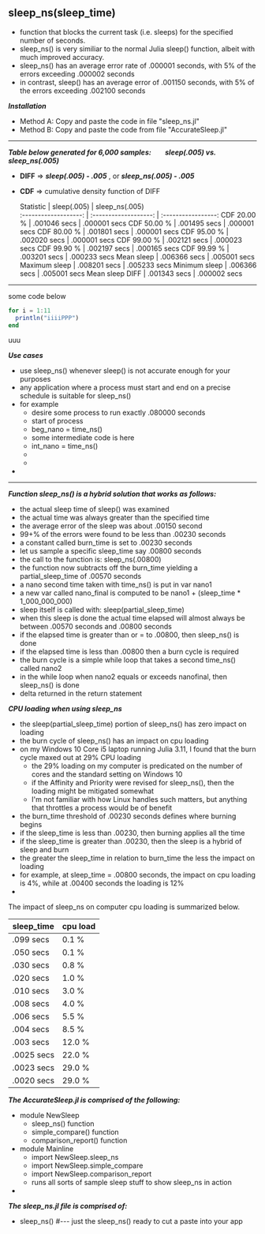 ## sleep_ns(sleep_time)
* function that blocks the current task (i.e. sleeps) for the specified number of seconds.
* sleep_ns() is very similiar to the normal Julia sleep() function, albeit with much improved accuracy.
* sleep_ns() has an average error rate of .000001 seconds, with 5% of the errors exceeding .000002 seconds
* in contrast, sleep() has an average error of .001150 seconds, with 5% of the errors exceeding .002100 seconds

***Installation***
* Method A: Copy and paste the code in file "sleep_ns.jl"
* Method B: Copy and paste the code from file "AccurateSleep.jl"



-----------
***Table below generated for 6,000 samples:  `   ` sleep(.005)  vs.  sleep_ns(.005)***
* **DIFF** => ***sleep(.005) - .005*** , or ***sleep_ns(.005) - .005***
* **CDF** => cumulative density function of DIFF 

  Statistic            |   sleep(.005)           | sleep_ns(.005)                 
:-------------------:  |  :-------------------:  | :-----------------:
CDF 20.00 %            |  .001046 secs           |  .000001 secs
CDF 50.00 %            |  .001495 secs           |  .000001 secs
CDF 80.00 %            |  .001801 secs           |  .000001 secs
CDF 95.00 %            |  .002020 secs           |  .000001 secs
CDF 99.00 %            |  .002121 secs           |  .000023 secs
CDF 99.90 %            |  .002197 secs           |  .000165 secs
CDF 99.99 %            |  .003201 secs           |  .000233 secs
Mean sleep             |  .006366 secs           |  .005001 secs
Maximum sleep          |  .008201 secs           |  .005233 secs
Minimum sleep          |  .006366 secs           |  .005001 secs
Mean sleep DIFF        |  .001343 secs           |  .000002 secs


----------


some code below
```julia
for i = 1:11
  println("iiiiPPP")
end
```

uuu

***Use cases***
* use sleep_ns() whenever sleep() is not accurate enough for your purposes
* any application where a process must start and end on a precise schedule is suitable for sleep_ns()
* for example
  * desire some process to run exactly .080000 seconds
  * start of process
  * beg_nano = time_ns()
  * some intermediate code is here
  * int_nano = time_ns()
  * 
  * 
* 

-------------


***Function sleep_ns() is a hybrid solution that works as follows:*** 
  * the actual sleep time of sleep() was examined
  * the actual time was always greater than the specified time
  * the average error of the sleep was about .00150 second
  * 99+% of the errors were found to be less than .00230 seconds
  * a constant called burn_time is set to .00230 seconds
  * let us sample a specific sleep_time say .00800 seconds
  * the call to the function is:  sleep_ns(.00800)
  * the function now subtracts off the burn_time yielding a partial_sleep_time of .00570 seconds
  * a nano second time taken with time_ns() is put in var nano1
  * a new var called nano_final is computed to be nano1 + (sleep_time * 1_000_000_000)
  * sleep itself is called with:  sleep(partial_sleep_time)
  * when this sleep is done the actual time elapsed will almost always be between .00570 seconds and .00800 seconds
  * if the elapsed time is greater than or = to .00800, then sleep_ns() is done
  * if the elapsed time is less than .00800 then a burn cycle is required
  * the burn cycle is a simple while loop that takes a second time_ns() called nano2
  * in the while loop when nano2 equals or exceeds nanofinal, then sleep_ns() is done
  * delta returned in the return statement 
  
***CPU loading when using sleep_ns***
* the sleep(partial_sleep_time) portion of sleep_ns() has zero impact on loading
* the burn cycle of sleep_ns() has an impact on cpu loading
* on my Windows 10 Core i5 laptop running Julia 3.11, I found that the burn cycle maxed out at 29% CPU loading
  * the 29% loading on my computer is predicated on the number of cores and the standard setting on Windows 10
  * if the Affinity and Priority were revised for sleep_ns(), then the loading might be mitigated somewhat
  * I'm not familiar with how Linux handles such matters, but anything that throttles a process would be of benefit
* the burn_time threshold of .00230 seconds defines where burning begins
* if the sleep_time is less than .00230, then burning applies all the time
* if the sleep_time is greater than .00230, then the sleep is a hybrid of sleep and burn
* the greater the sleep_time in relation to burn_time the less the impact on loading
* for example, at sleep_time = .00800 seconds, the impact on cpu loading is 4%, while at .00400 seconds the loading is 12%
* 






The impact of sleep_ns on computer cpu loading is summarized below.

sleep_time   |        cpu load  
-----------  |        --------  
  .099 secs  |         0.1 %
  .050 secs  |         0.1 %    
  .030 secs  |         0.8 %
  .020 secs  |         1.0 %
  .010 secs  |         3.0 %
  .008 secs  |         4.0 %
  .006 secs  |         5.5 %
  .004 secs  |         8.5 %
  .003 secs  |        12.0 %
  .0025 secs |        22.0 %
  .0023 secs |        29.0 %
  .0020 secs |        29.0 %
  
  
 
 
 ***The AccurateSleep.jl is comprised of the following:***
 * module NewSleep
   * sleep_ns() function
   * simple_compare() function
   * comparison_report() function
 * module Mainline
   * import NewSleep.sleep_ns
   * import NewSleep.simple_compare
   * import NewSleep.comparison_report
   * runs all sorts of sample sleep stuff to show sleep_ns in action
 * 

***The sleep_ns.jl file is comprised of:***
* sleep_ns()   #--- just the sleep_ns() ready to cut a paste into your app
